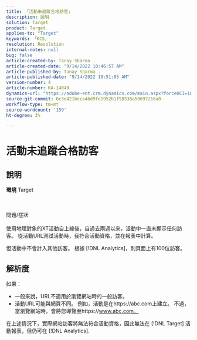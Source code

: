 ```yaml
---
title: 「活動未追蹤合格訪客」
description: 說明
solution: Target
product: Target
applies-to: "Target"
keywords: 「KCS」
resolution: Resolution
internal-notes: null
bug: false
article-created-by: Tanay Sharma .
article-created-date: "9/14/2022 10:46:57 AM"
article-published-by: Tanay Sharma .
article-published-date: "9/14/2022 10:51:05 AM"
version-number: 4
article-number: KA-14049
dynamics-url: "https://adobe-ent.crm.dynamics.com/main.aspx?forceUCI=1&pagetype=entityrecord&etn=knowledgearticle&id=eb27b88a-1a34-ed11-9db1-002248086735"
source-git-commit: 0c3e421beca46d9fe1952b1f98538a50697216a0
workflow-type: tm+mt
source-wordcount: '159'
ht-degree: 3%

---
```


# 活動未追蹤合格訪客

## 說明

<b>環境</b>
Target


<br><br>問題/症狀<br><br>
使用地理對象的XT活動自上線後，自過去兩週以來，活動中一直未顯示任何訪客。 從活動URL測試活動時，我符合活動資格，並在報表中計算。



但活動中不會計入其他訪客。 根據 [!DNL Analytics]，則頁面上有100位訪客。

## 解析度


如果：

- 一般來說，URL不適用於瀏覽網站時的一般訪客。
- 活動URL可能與網頁不同。 例如，活動是在https://abc.com上建立。 不過，當瀏覽網站時，會將您導覽至https://www.abc.com。


在上述情況下，實際網站訪客將無法符合活動資格，因此無法在 [!DNL Target] 活動報表，但仍可在 [!DNL Analytics].
